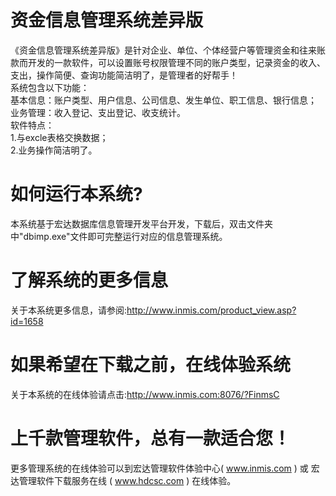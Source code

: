 # 资金信息管理系统差异版

《资金信息管理系统差异版》是针对企业、单位、个体经营户等管理资金和往来账款而开发的一款软件，可以设置账号权限管理不同的账户类型，记录资金的收入、支出，操作简便、查询功能简洁明了，是管理者的好帮手！   
系统包含以下功能：   
基本信息：账户类型、用户信息、公司信息、发生单位、职工信息、银行信息；   
业务管理：收入登记、支出登记、收支统计。  
 软件特点：   
 1.与excle表格交换数据；  
 2.业务操作简洁明了。   
 
# 如何运行本系统?

本系统基于宏达数据库信息管理开发平台开发，下载后，双击文件夹中"dbimp.exe"文件即可完整运行对应的信息管理系统。

# 了解系统的更多信息

关于本系统更多信息，请参阅:http://www.inmis.com/product_view.asp?id=1658

# 如果希望在下载之前，在线体验系统

关于本系统的在线体验请点击:http://www.inmis.com:8076/?FinmsC

# 上千款管理软件，总有一款适合您！

更多管理系统的在线体验可以到宏达管理软件体验中心( www.inmis.com ) 或 宏达管理软件下载服务在线 ( www.hdcsc.com ) 在线体验。

